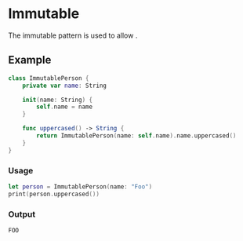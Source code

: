 # Immutable

The immutable pattern is used to allow .

## Example

```swift
class ImmutablePerson {
    private var name: String

    init(name: String) {
        self.name = name
    }

    func uppercased() -> String {
        return ImmutablePerson(name: self.name).name.uppercased()
    }
}
```

### Usage

```swift
let person = ImmutablePerson(name: "Foo")
print(person.uppercased())
```

### Output

```text
FOO
```
